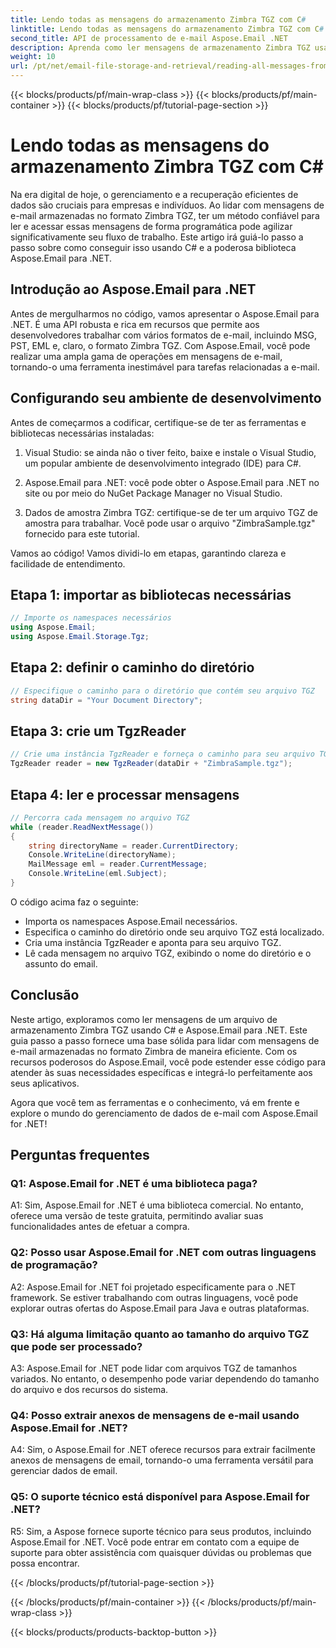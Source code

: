 ```yaml
---
title: Lendo todas as mensagens do armazenamento Zimbra TGZ com C#
linktitle: Lendo todas as mensagens do armazenamento Zimbra TGZ com C#
second_title: API de processamento de e-mail Aspose.Email .NET
description: Aprenda como ler mensagens de armazenamento Zimbra TGZ usando C# e Aspose.Email for .NET. Guia passo a passo com código-fonte incluído.
weight: 10
url: /pt/net/email-file-storage-and-retrieval/reading-all-messages-from-zimbra-tgz-storage-with-csharp/
---
```


{{< blocks/products/pf/main-wrap-class >}}
{{< blocks/products/pf/main-container >}}
{{< blocks/products/pf/tutorial-page-section >}}

# Lendo todas as mensagens do armazenamento Zimbra TGZ com C#


Na era digital de hoje, o gerenciamento e a recuperação eficientes de dados são cruciais para empresas e indivíduos. Ao lidar com mensagens de e-mail armazenadas no formato Zimbra TGZ, ter um método confiável para ler e acessar essas mensagens de forma programática pode agilizar significativamente seu fluxo de trabalho. Este artigo irá guiá-lo passo a passo sobre como conseguir isso usando C# e a poderosa biblioteca Aspose.Email para .NET.

## Introdução ao Aspose.Email para .NET

Antes de mergulharmos no código, vamos apresentar o Aspose.Email para .NET. É uma API robusta e rica em recursos que permite aos desenvolvedores trabalhar com vários formatos de e-mail, incluindo MSG, PST, EML e, claro, o formato Zimbra TGZ. Com Aspose.Email, você pode realizar uma ampla gama de operações em mensagens de e-mail, tornando-o uma ferramenta inestimável para tarefas relacionadas a e-mail.

## Configurando seu ambiente de desenvolvimento

Antes de começarmos a codificar, certifique-se de ter as ferramentas e bibliotecas necessárias instaladas:

1. Visual Studio: se ainda não o tiver feito, baixe e instale o Visual Studio, um popular ambiente de desenvolvimento integrado (IDE) para C#.

2. Aspose.Email para .NET: você pode obter o Aspose.Email para .NET no site ou por meio do NuGet Package Manager no Visual Studio.

3. Dados de amostra Zimbra TGZ: certifique-se de ter um arquivo TGZ de amostra para trabalhar. Você pode usar o arquivo "ZimbraSample.tgz" fornecido para este tutorial.

Vamos ao código! Vamos dividi-lo em etapas, garantindo clareza e facilidade de entendimento.

## Etapa 1: importar as bibliotecas necessárias

```csharp
// Importe os namespaces necessários
using Aspose.Email;
using Aspose.Email.Storage.Tgz;
```

## Etapa 2: definir o caminho do diretório

```csharp
// Especifique o caminho para o diretório que contém seu arquivo TGZ
string dataDir = "Your Document Directory";
```

## Etapa 3: crie um TgzReader

```csharp
// Crie uma instância TgzReader e forneça o caminho para seu arquivo TGZ
TgzReader reader = new TgzReader(dataDir + "ZimbraSample.tgz");
```

## Etapa 4: ler e processar mensagens

```csharp
// Percorra cada mensagem no arquivo TGZ
while (reader.ReadNextMessage())
{
    string directoryName = reader.CurrentDirectory;
    Console.WriteLine(directoryName);
    MailMessage eml = reader.CurrentMessage;
    Console.WriteLine(eml.Subject);
}
```

O código acima faz o seguinte:

- Importa os namespaces Aspose.Email necessários.
- Especifica o caminho do diretório onde seu arquivo TGZ está localizado.
- Cria uma instância TgzReader e aponta para seu arquivo TGZ.
- Lê cada mensagem no arquivo TGZ, exibindo o nome do diretório e o assunto do email.

## Conclusão

Neste artigo, exploramos como ler mensagens de um arquivo de armazenamento Zimbra TGZ usando C# e Aspose.Email para .NET. Este guia passo a passo fornece uma base sólida para lidar com mensagens de e-mail armazenadas no formato Zimbra de maneira eficiente. Com os recursos poderosos do Aspose.Email, você pode estender esse código para atender às suas necessidades específicas e integrá-lo perfeitamente aos seus aplicativos.

Agora que você tem as ferramentas e o conhecimento, vá em frente e explore o mundo do gerenciamento de dados de e-mail com Aspose.Email for .NET!


## Perguntas frequentes

### Q1: Aspose.Email for .NET é uma biblioteca paga?

A1: Sim, Aspose.Email for .NET é uma biblioteca comercial. No entanto, oferece uma versão de teste gratuita, permitindo avaliar suas funcionalidades antes de efetuar a compra.

### Q2: Posso usar Aspose.Email for .NET com outras linguagens de programação?

A2: Aspose.Email for .NET foi projetado especificamente para o .NET framework. Se estiver trabalhando com outras linguagens, você pode explorar outras ofertas do Aspose.Email para Java e outras plataformas.

### Q3: Há alguma limitação quanto ao tamanho do arquivo TGZ que pode ser processado?

A3: Aspose.Email for .NET pode lidar com arquivos TGZ de tamanhos variados. No entanto, o desempenho pode variar dependendo do tamanho do arquivo e dos recursos do sistema.

### Q4: Posso extrair anexos de mensagens de e-mail usando Aspose.Email for .NET?

A4: Sim, o Aspose.Email for .NET oferece recursos para extrair facilmente anexos de mensagens de email, tornando-o uma ferramenta versátil para gerenciar dados de email.

### Q5: O suporte técnico está disponível para Aspose.Email for .NET?

R5: Sim, a Aspose fornece suporte técnico para seus produtos, incluindo Aspose.Email for .NET. Você pode entrar em contato com a equipe de suporte para obter assistência com quaisquer dúvidas ou problemas que possa encontrar.

{{< /blocks/products/pf/tutorial-page-section >}}

{{< /blocks/products/pf/main-container >}}
{{< /blocks/products/pf/main-wrap-class >}}

{{< blocks/products/products-backtop-button >}}
